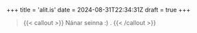 +++
title = 'alit.is'
date = 2024-08-31T22:34:31Z
draft = true
+++


> {{< callout >}}
  Nánar seinna :) .
{{< /callout >}}
